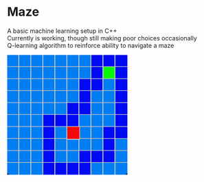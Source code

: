 # Maze

A basic machine learning setup in C++  
Currently is working, though still making poor choices occasionally  
Q-learning algorithm to reinforce ability to navigate a maze  


![qlearning](./.img/qlearning.gif)

